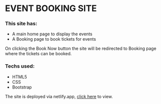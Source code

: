 # EVENT BOOKING SITE

### This site has:  
* A main home page to display the events
* A Booking page to book tickets for events
  

On clicking the Book Now button the site will be redirected to Booking page where the tickets can be booked.  

### Techs used: 
* HTML5
* CSS
* Bootstrap

The site is deployed via netlify.app, [click here](https://bookit-dev-it.netlify.app) to view.


